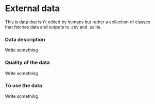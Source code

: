 External data
========================================================

This is data that isn't edited by humans but rather a collection of classes that fetches data and outputs to .csv and .sqlite.


### Data description
Write something

### Quality of the data
Write something

### To use the data
Write something